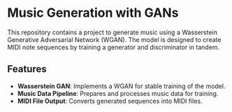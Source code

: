 # Music Generation with GANs

This repository contains a project to generate music using a Wasserstein Generative Adversarial Network (WGAN). The model is designed to create MIDI note sequences by training a generator and discriminator in tandem.

## Features
- **Wasserstein GAN**: Implements a WGAN for stable training of the model.
- **Music Data Pipeline**: Prepares and processes music data for training.
- **MIDI File Output**: Converts generated sequences into MIDI files.
